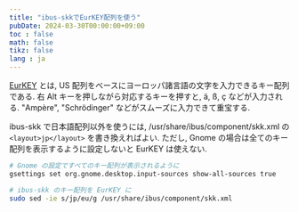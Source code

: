 ```yaml
---
title: "ibus-skkでEurKEY配列を使う"
pubDate: 2024-03-30T00:00:00+09:00
toc : false
math: false
tikz: false
lang : ja
---
```


[EurKEY](https://eurkey.steffen.bruentjen.eu/) とは, US 配列をベースにヨーロッパ諸言語の文字を入力できるキー配列である. 右 Alt キーを押しながら対応するキーを押すと, ä, ß, ç などが入力される. "Ampère", "Schrödinger" などがスムーズに入力できて重宝する.

ibus-skk で日本語配列以外を使うには, /usr/share/ibus/component/skk.xml の `<layout>jp</layout>` を書き換えればよい. ただし, Gnome の場合は全てのキー配列を表示するように設定しないと EurKEY は使えない.

```bash
# Gnome の設定ですべてのキー配列が表示されるように
gsettings set org.gnome.desktop.input-sources show-all-sources true

# ibus-skk のキー配列を EurKEY に
sudo sed -ie s/jp/eu/g /usr/share/ibus/component/skk.xml
```
